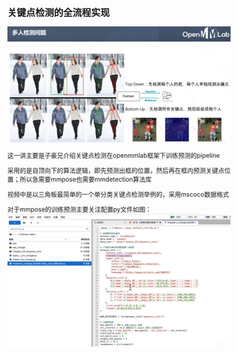 ## 关键点检测的全流程实现

![img](images/3-1.png)

这一讲主要是子豪兄介绍关键点检测在openmmlab框架下训练预测的pipeline

采用的是自顶向下的算法逻辑，即先预测出框的位置，然后再在框内预测关键点位置；所以急需要mmpose也需要mmdetection算法库

视频中是以三角板最简单的一个单分类关键点检测举例的，采用mscoco数据格式

对于mmpose的训练预测主要关注配置py文件如图：
![img](images/3-2.png)